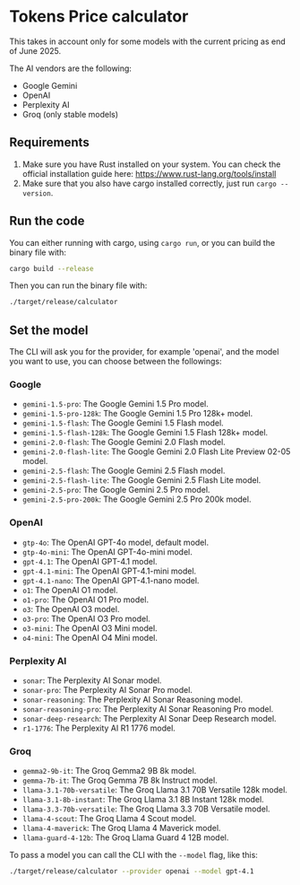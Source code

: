 # Tokens Price calculator

This takes in account only for some models with the current pricing as end of June 2025.

The AI vendors are the following:

- Google Gemini
- OpenAI
- Perplexity AI
- Groq (only stable models)

## Requirements

1. Make sure you have Rust installed on your system. You can check the official installation guide here: https://www.rust-lang.org/tools/install
2. Make sure that you also have cargo installed correctly, just run `cargo --version`.

## Run the code

You can either running with cargo, using `cargo run`, or you can build the binary file with:

```sh
cargo build --release
```

Then you can run the binary file with:

```sh
./target/release/calculator
```

## Set the model

The CLI will ask you for the provider, for example 'openai', and the model you want to use, you can choose between the followings:

### Google

- `gemini-1.5-pro`: The Google Gemini 1.5 Pro model.
- `gemini-1.5-pro-128k`: The Google Gemini 1.5 Pro 128k+ model.
- `gemini-1.5-flash`: The Google Gemini 1.5 Flash model.
- `gemini-1.5-flash-128k`: The Google Gemini 1.5 Flash 128k+ model.
- `gemini-2.0-flash`: The Google Gemini 2.0 Flash model.
- `gemini-2.0-flash-lite`: The Google Gemini 2.0 Flash Lite Preview 02-05 model.
- `gemini-2.5-flash`: The Google Gemini 2.5 Flash model.
- `gemini-2.5-flash-lite`: The Google Gemini 2.5 Flash Lite model.
- `gemini-2.5-pro`: The Google Gemini 2.5 Pro model.
- `gemini-2.5-pro-200k`: The Google Gemini 2.5 Pro 200k model.


### OpenAI

- `gtp-4o`: The OpenAI GPT-4o model, default model.
- `gtp-4o-mini`: The OpenAI GPT-4o-mini model.
- `gpt-4.1`: The OpenAI GPT-4.1 model.
- `gpt-4.1-mini`: The OpenAI GPT-4.1-mini model.
- `gpt-4.1-nano`: The OpenAI GPT-4.1-nano model.
- `o1`: The OpenAI O1 model.
- `o1-pro`: The OpenAI O1 Pro model.
- `o3`: The OpenAI O3 model.
- `o3-pro`: The OpenAI O3 Pro model.
- `o3-mini`: The OpenAI O3 Mini model.
- `o4-mini`: The OpenAI O4 Mini model.

### Perplexity AI

- `sonar`: The Perplexity AI Sonar model.
- `sonar-pro`: The Perplexity AI Sonar Pro model.
- `sonar-reasoning`: The Perplexity AI Sonar Reasoning model.
- `sonar-reasoning-pro`: The Perplexity AI Sonar Reasoning Pro model.
- `sonar-deep-research`: The Perplexity AI Sonar Deep Research model.
- `r1-1776`: The Perplexity AI R1 1776 model.

### Groq

- `gemma2-9b-it`: The Groq Gemma2 9B 8k model.
- `gemma-7b-it`: The Groq Gemma 7B 8k Instruct model.
- `llama-3.1-70b-versatile`: The Groq Llama 3.1 70B Versatile 128k model.
- `llama-3.1-8b-instant`: The Groq Llama 3.1 8B Instant 128k model.
- `llama-3.3-70b-versatile`: The Groq Llama 3.3 70B Versatile model.
- `llama-4-scout`: The Groq Llama 4 Scout model.
- `llama-4-maverick`: The Groq Llama 4 Maverick model.
- `llama-guard-4-12b`: The Groq Llama Guard 4 12B model.

To pass a model you can call the CLI with the `--model` flag, like this:

```sh
./target/release/calculator --provider openai --model gpt-4.1
```
